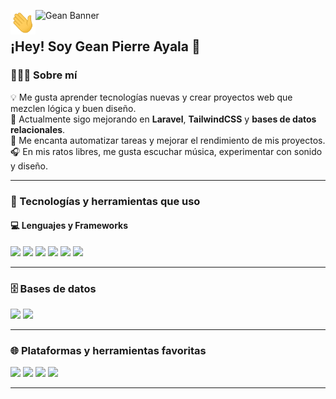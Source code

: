 ![Gean Banner](https://i.imgur.com/7zR6NfX.png)
<img alt="Wave" src="https://raw.githubusercontent.com/ABSphreak/ABSphreak/master/gifs/Hi.gif" width="40" align="left"/>
<h2 align="left">¡Hey! Soy Gean Pierre Ayala 👋</h2>

### 👨🏻‍💻 Sobre mí
💡 Me gusta aprender tecnologías nuevas y crear proyectos web que mezclen lógica y buen diseño.  
🌱 Actualmente sigo mejorando en **Laravel**, **TailwindCSS** y **bases de datos relacionales**.  
🚀 Me encanta automatizar tareas y mejorar el rendimiento de mis proyectos.  
🎧 En mis ratos libres, me gusta escuchar música, experimentar con sonido y diseño.  

---

### 🧰 Tecnologías y herramientas que uso

#### 💻 Lenguajes y Frameworks
<p align="left">
  <img src="https://img.shields.io/badge/PHP-777BB4?style=for-the-badge&logo=php&logoColor=white"/>
  <img src="https://img.shields.io/badge/Laravel-FF2D20?style=for-the-badge&logo=laravel&logoColor=white"/>
  <img src="https://img.shields.io/badge/TailwindCSS-06B6D4?style=for-the-badge&logo=tailwindcss&logoColor=white"/>
  <img src="https://img.shields.io/badge/HTML5-E34F26?style=for-the-badge&logo=html5&logoColor=white"/>
  <img src="https://img.shields.io/badge/CSS3-1572B6?style=for-the-badge&logo=css3&logoColor=white"/>
  <img src="https://img.shields.io/badge/Python-3776AB?style=for-the-badge&logo=python&logoColor=white"/>
</p>

---

### 🗄️ Bases de datos
<p align="left">
  <img src="https://img.shields.io/badge/Oracle-F80000?style=for-the-badge&logo=oracle&logoColor=white"/>
  <img src="https://img.shields.io/badge/MySQL-4479A1?style=for-the-badge&logo=mysql&logoColor=white"/>
</p>

---

### 🌐 Plataformas y herramientas favoritas
<p align="left">
  <img src="https://img.shields.io/badge/VS%20Code-007ACC?style=for-the-badge&logo=visual-studio-code&logoColor=white"/>
  <img src="https://img.shields.io/badge/Git-F05033?style=for-the-badge&logo=git&logoColor=white"/>
  <img src="https://img.shields.io/badge/GitHub-181717?style=for-the-badge&logo=github&logoColor=white"/>
  <img src="https://img.shields.io/badge/Figma-F24E1E?style=for-the-badge&logo=figma&logoColor=white"/>
</p>

---

